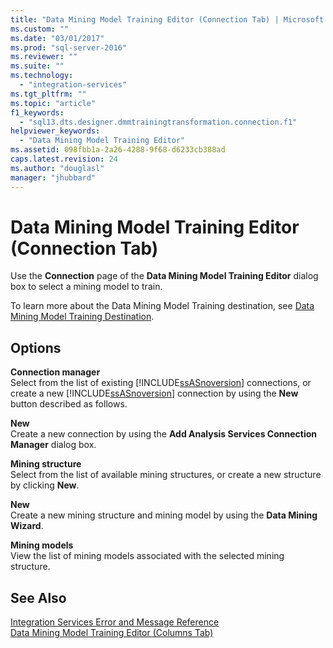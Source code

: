 ```yaml
---
title: "Data Mining Model Training Editor (Connection Tab) | Microsoft Docs"
ms.custom: ""
ms.date: "03/01/2017"
ms.prod: "sql-server-2016"
ms.reviewer: ""
ms.suite: ""
ms.technology: 
  - "integration-services"
ms.tgt_pltfrm: ""
ms.topic: "article"
f1_keywords: 
  - "sql13.dts.designer.dmmtrainingtransformation.connection.f1"
helpviewer_keywords: 
  - "Data Mining Model Training Editor"
ms.assetid: 098fbb1a-2a26-4288-9f68-d6233cb388ad
caps.latest.revision: 24
ms.author: "douglasl"
manager: "jhubbard"
---
```

# Data Mining Model Training Editor (Connection Tab)
  Use the **Connection** page of the **Data Mining Model Training Editor** dialog box to select a mining model to train.  
  
 To learn more about the Data Mining Model Training destination, see [Data Mining Model Training Destination](../../integration-services/data-flow/data-mining-model-training-destination.md).  
  
## Options  
 **Connection manager**  
 Select from the list of existing [!INCLUDE[ssASnoversion](../../analysis-services/includes/ssasnoversion-md.md)] connections, or create a new [!INCLUDE[ssASnoversion](../../analysis-services/includes/ssasnoversion-md.md)] connection by using the **New** button described as follows.  
  
 **New**  
 Create a new connection by using the **Add Analysis Services Connection Manager** dialog box.  
  
 **Mining structure**  
 Select from the list of available mining structures, or create a new structure by clicking **New**.  
  
 **New**  
 Create a new mining structure and mining model by using the **Data Mining Wizard**.  
  
 **Mining models**  
 View the list of mining models associated with the selected mining structure.  
  
## See Also  
 [Integration Services Error and Message Reference](../../integration-services/integration-services-error-and-message-reference.md)   
 [Data Mining Model Training Editor &#40;Columns Tab&#41;](../../integration-services/data-flow/data-mining-model-training-editor-columns-tab.md)  
  
  